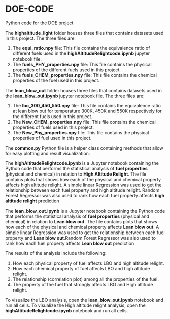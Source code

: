 # DOE-CODE
Python code for the DOE project

The **highaltitude_light** folder houses three files that contains datasets used in this project.
The three files are:  
1. The **equi_ratio.npy** file: This file contains the equivalence ratio of different fuels used in the **highAltitudeRelightcode.ipynb** jupyter notebook file. 
2. The **fuels_PHY_properties.npy** file: This file contains the physical properties of the different fuels used in this project. 
3. The **fuels_CHEM_properties.npy** file: This file contains the chemical properties of the fuel used in this project.

The **lean_blow_out** folder houses three files that contains datasets used in the **lean_blow_out.ipynb** jupyter notebook file. 
The three files are: 
1. The **lbo_300_450_550.npy** file: This file contains the equivalence ratio at lean blow out for temperature 300K, 450K and 550K respectively for the different fuels used in this project. 
2. The **New_CHEM_properties.npy** file: This file contains the chemical properties of fuels used in this project. 
3. The **New_Phy_properties.npy** file: This file contains the physical properties of fuel used in this project.

The **common.py** Python file is a helper class containing methods that allow for easy plotting and result visualization.

The **highAltitudeRelightcode.ipynb** is a Jupyter notebook containing the Python code that performs the statistical analysis of **fuel properties** (physical and chemical) in relation to **High Altitude Relight**. The file contains plots that shows how each of the physical and chemical property affects high altitude relight.  A simple linear Regression was used to get the relationship between each fuel property and high altitude relight. Random Forest Regressor was also used to rank how each fuel property affects **high altitude relight** prediction

The **lean_blow_out.ipynb** is a Jupyter notebook containing the Python code that performs the statistical analysis of **fuel properties** (physical and chemical) in relation to **Lean blow out**. The file contains plots that shows how each of the physical and chemical property affects **Lean blow out**.  A simple linear Regression was used to get the relationship between each fuel property and **Lean blow out**.Random Forest Regressor was also used to rank how each fuel property affects **Lean blow out** prediction


The results of the analysis include the following:

1. How each physical property of fuel affects LBO and high altitude relight.
2. How each chemical property of fuel affects LBO and high altitude relight.
3. The relationship (correlation plot) among all the properties of the fuel.
4. The property of the fuel that strongly affects LBO and High altitude relight.

To visualize the LBO analysis, open the **lean_blow_out.ipynb** notebook and run all cells.
To visualize the High altitude relight analysis, open the **highAltitudeRelightcode.ipynb** notebook and run all cells.